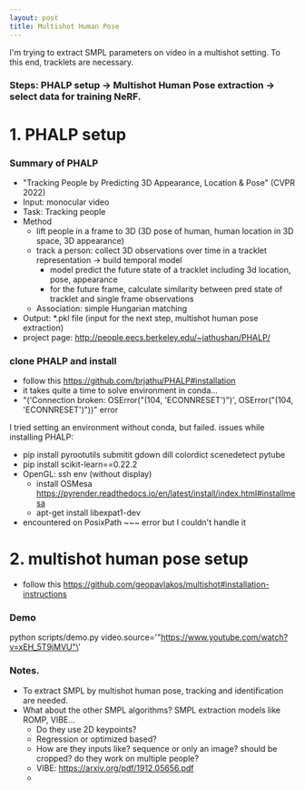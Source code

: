 ```yaml
---
layout: post
title: Multishot Human Pose
---
```


I'm trying to extract SMPL parameters on video in a multishot setting. To this end, tracklets are necessary.


### Steps: PHALP setup -> Multishot Human Pose extraction -> select data for training NeRF.


# 1. PHALP setup

### Summary of PHALP
- "Tracking People by Predicting 3D Appearance, Location & Pose" (CVPR 2022)
- Input: monocular video
- Task: Tracking people
- Method
  - lift people in a frame to 3D (3D pose of human, human location in 3D space, 3D appearance)
  - track a person: collect 3D observations over time in a tracklet representation -> build temporal model
    - model predict the future state of a tracklet including 3d location, pose, appearance
    - for the future frame, calculate similarity between pred state of tracklet and single frame observations
  - Association: simple Hungarian matching
- Output: *.pkl file (input for the next step, multishot human pose extraction)
- project page: http://people.eecs.berkeley.edu/~jathushan/PHALP/

### clone PHALP and install
- follow this https://github.com/brjathu/PHALP#installation
- it takes quite a time to solve environment in conda...
- "('Connection broken: OSError("(104, \'ECONNRESET\')")', OSError("(104, 'ECONNRESET')"))" error

I tried setting an environment without conda, but failed. issues while installing PHALP:
- pip install pyrootutils submitit gdown dill colordict scenedetect pytube
- pip install scikit-learn==0.22.2
- OpenGL: ssh env (without display)
  - install OSMesa https://pyrender.readthedocs.io/en/latest/install/index.html#installmesa
  - apt-get install libexpat1-dev
- encountered on PosixPath ~~~ error but I couldn't handle it


# 2. multishot human pose setup
- follow this https://github.com/geopavlakos/multishot#installation-instructions




### Demo
python scripts/demo.py video.source=\'"https://www.youtube.com/watch?v=xEH_5T9jMVU"\'

### Notes.
- To extract SMPL by multishot human pose, tracking and identification are needed.
- What about the other SMPL algorithms? SMPL extraction models like ROMP, VIBE...
  - Do they use 2D keypoints?
  - Regression or optimized based?
  - How are they inputs like? sequence or only an image? should be cropped? do they work on multiple people?
  - VIBE: https://arxiv.org/pdf/1912.05656.pdf
  - 
